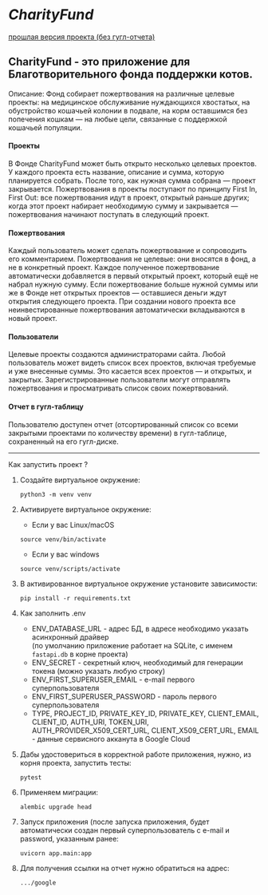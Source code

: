 # _**CharityFund**_
[прошлая версия проекта (без гугл-отчета)](https://github.com/shft1/CatCharityFund)

## **CharityFund** - это приложение для Благотворительного фонда поддержки котов.

Описание: Фонд собирает пожертвования на различные целевые проекты: на медицинское обслуживание нуждающихся хвостатых, на обустройство кошачьей колонии в подвале, на корм оставшимся без попечения кошкам — на любые цели, связанные с поддержкой кошачьей популяции.

#### **Проекты**    
В Фонде CharityFund может быть открыто несколько целевых проектов. У каждого проекта есть название, описание и сумма, которую планируется собрать. После того, как нужная сумма собрана — проект закрывается. Пожертвования в проекты поступают по принципу First In, First Out: все пожертвования идут в проект, открытый раньше других; когда этот проект набирает необходимую сумму и закрывается — пожертвования начинают поступать в следующий проект.  
#### **Пожертвования**  
Каждый пользователь может сделать пожертвование и сопроводить его комментарием. Пожертвования не целевые: они вносятся в фонд, а не в конкретный проект. Каждое полученное пожертвование автоматически добавляется в первый открытый проект, который ещё не набрал нужную сумму. Если пожертвование больше нужной суммы или же в Фонде нет открытых проектов — оставшиеся деньги ждут открытия следующего проекта. При создании нового проекта все неинвестированные пожертвования автоматически вкладываются в новый проект.  
#### **Пользователи**  
Целевые проекты создаются администраторами сайта. 
Любой пользователь может видеть список всех проектов, включая требуемые и уже внесенные суммы. Это касается всех проектов — и открытых, и закрытых.
Зарегистрированные пользователи могут отправлять пожертвования и просматривать список своих пожертвований.
#### **Отчет в гугл-таблицу**
Пользователю доступен отчет (отсортированный список со всеми закрытыми проектами по количеству времени) в гугл-таблице, сохраненный на его гугл-диске.

---

Как запустить проект ?  
1. Создайте виртуальное окружение:
   
    ```
    python3 -m venv venv
    ```
2. Активируете виртуальное окружение:  
   * Если у вас Linux/macOS
   	```
    source venv/bin/activate
    ```
	* Если у вас windows  
    ```
    source venv/scripts/activate
    ```
3. В активированное виртуальное окружение установите зависимости:
   ```
   pip install -r requirements.txt
   ```
4. Как заполнить .env
   - ENV_DATABASE_URL - адрес БД, в адресе необходимо указать асинхронный драйвер  
      (по умолчанию приложение работает на SQLite, с именем `fastapi.db` в корне проекта)
   - ENV_SECRET - секретный ключ, необходимый для генерации токена (можно указать любую строку)
   - ENV_FIRST_SUPERUSER_EMAIL - e-mail первого суперпользователя
   - ENV_FIRST_SUPERUSER_PASSWORD - пароль первого суперпользователя
   - TYPE, PROJECT_ID, PRIVATE_KEY_ID, PRIVATE_KEY, CLIENT_EMAIL, CLIENT_ID, AUTH_URI, TOKEN_URI, AUTH_PROVIDER_X509_CERT_URL, CLIENT_X509_CERT_URL, EMAIL - данные сервисного акканута в Google Cloud
5. Дабы удостовериться в корректной работе приложения, нужно, из корня проекта, запустить тесты:
   ```
   pytest
   ```
6. Применяем миграции:
   ```
   alembic upgrade head
   ```
6. Запуск приложения (после запуска приложения, будет автоматически создан первый суперпользователь с e-mail и password, указанным ранее:
   ```
   uvicorn app.main:app
   ```
7. Для получения ссылки на отчет нужно обратиться на адрес:
   ```
   .../google
   ```
